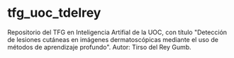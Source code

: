 # tfg_uoc_tdelrey
Repositorio del TFG en Inteligencia Artifial de la UOC, con título "Detección de lesiones cutáneas en imágenes dermatoscópicas mediante el uso de métodos de aprendizaje profundo". Autor: Tirso del Rey Gumb.
